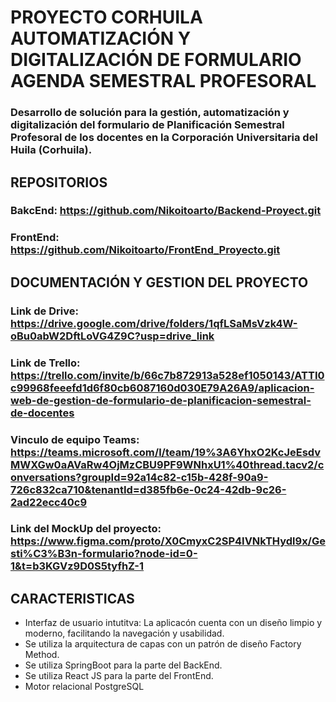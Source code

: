 # PROYECTO CORHUILA AUTOMATIZACIÓN Y DIGITALIZACIÓN DE FORMULARIO AGENDA SEMESTRAL PROFESORAL
### Desarrollo de solución para la gestión, automatización y digitalización del formulario de Planificación Semestral Profesoral de los docentes en la Corporación Universitaria del Huila (Corhuila).
## REPOSITORIOS
### BakcEnd: https://github.com/Nikoitoarto/Backend-Proyect.git
### FrontEnd: https://github.com/Nikoitoarto/FrontEnd_Proyecto.git
## DOCUMENTACIÓN Y GESTION DEL PROYECTO
### Link de Drive: https://drive.google.com/drive/folders/1qfLSaMsVzk4W-oBu0abW2DftLoVG4Z9C?usp=drive_link
### Link de Trello: https://trello.com/invite/b/66c7b872913a528ef1050143/ATTI0c99968feeefd1d6f80cb6087160d030E79A26A9/aplicacion-web-de-gestion-de-formulario-de-planificacion-semestral-de-docentes
### Vinculo de equipo Teams: https://teams.microsoft.com/l/team/19%3A6YhxO2KcJeEsdvMWXGw0aAVaRw4OjMzCBU9PF9WNhxU1%40thread.tacv2/conversations?groupId=92a14c82-c15b-428f-90a9-726c832ca710&tenantId=d385fb6e-0c24-42db-9c26-2ad22ecc40c9
### Link del MockUp del proyecto: https://www.figma.com/proto/X0CmyxC2SP4IVNkTHydl9x/Gesti%C3%B3n-formulario?node-id=0-1&t=b3KGVz9D0S5tyfhZ-1
## CARACTERISTICAS
* Interfaz de usuario intutitva: La aplicacón cuenta con un diseño limpio y moderno, facilitando la navegación y usabilidad.
* Se utiliza la arquitectura de capas con un patrón de diseño Factory Method.
* Se utiliza SpringBoot para la parte del BackEnd.
* Se utiliza React JS para la parte del FrontEnd.
* Motor relacional PostgreSQL
